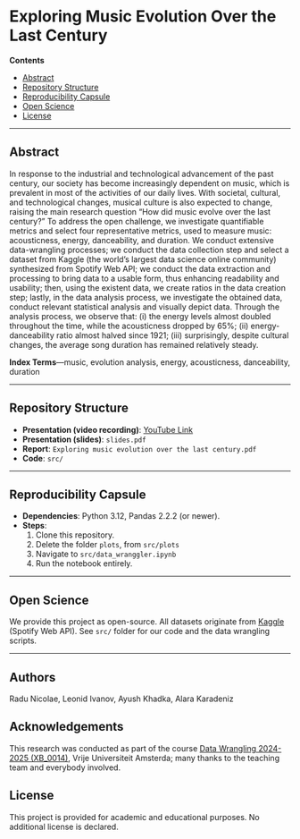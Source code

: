 # Exploring Music Evolution Over the Last Century

**Contents**
- [Abstract](#abstract)
- [Repository Structure](#repository-structure)
- [Reproducibility Capsule](#reproducibility-capsule)
- [Open Science](#open-science)
- [License](#license)

---

## Abstract

In response to the industrial and technological advancement of the past century, our society has become increasingly dependent on music, which is prevalent in most of the activities of our daily lives. With societal, cultural, and technological changes, musical culture is also expected to change, raising the main research question “How did music evolve over the last century?” To address the open challenge, we investigate quantifiable metrics and select four representative metrics, used to measure music: acousticness, energy, danceability, and duration. We conduct extensive data-wrangling processes; we conduct the data collection step and select a dataset from Kaggle (the world’s largest data science online community) synthesized from Spotify Web API; we conduct the data extraction and processing to bring data to a usable form, thus enhancing readability and usability; then, using the existent data, we create ratios in the data creation step; lastly, in the data analysis process, we investigate the obtained data, conduct relevant statistical analysis and visually depict data. Through the analysis process, we observe that: (i) the energy levels almost doubled throughout the time, while the acousticness dropped by 65%; (ii) energy-danceability ratio almost halved since 1921; (iii) surprisingly, despite cultural changes, the average song duration has remained relatively steady.

**Index Terms**—music, evolution analysis, energy, acousticness, danceability, duration

---

## Repository Structure

- **Presentation (video recording)**: [YouTube Link](https://youtu.be/3emi_OeNHUA)
- **Presentation (slides)**: `slides.pdf`
- **Report**: `Exploring music evolution over the last century.pdf`
- **Code**: `src/`


---

## Reproducibility Capsule

- **Dependencies**: Python 3.12, Pandas 2.2.2 (or newer).
- **Steps**:
  1. Clone this repository.
  2. Delete the folder `plots`, from `src/plots`
  3. Navigate to `src/data_wranggler.ipynb`
  4. Run the notebook entirely.

---

## Open Science

We provide this project as open-source. All datasets originate from [Kaggle](https://www.kaggle.com/) (Spotify Web API). See `src/` folder for our code and the data wrangling scripts.

---

## Authors
Radu Nicolae, Leonid Ivanov, Ayush Khadka, Alara Karadeniz

## Acknowledgements
This research was conducted as part of the course [Data Wrangling 2024-2025 (XB_0014)](https://studiegids.vu.nl/en/courses/2024-2025/XB_0014#/), Vrije Universiteit Amsterda; many thanks to the teaching team and everybody involved.

## License

This project is provided for academic and educational purposes. No additional license is declared.
